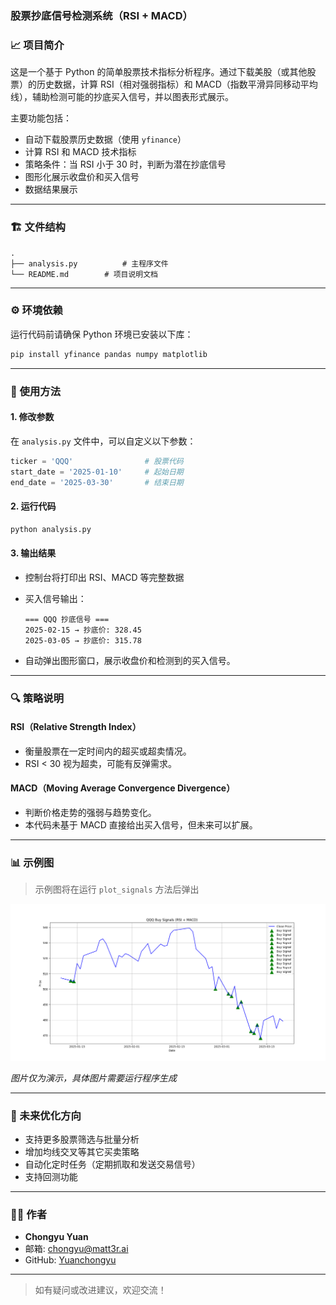 ### 股票抄底信号检测系统（RSI + MACD）

### 📈 项目简介

这是一个基于 Python 的简单股票技术指标分析程序。通过下载美股（或其他股票）的历史数据，计算 RSI（相对强弱指标）和 MACD（指数平滑异同移动平均线），辅助检测可能的抄底买入信号，并以图表形式展示。

主要功能包括：

- 自动下载股票历史数据（使用 `yfinance`）
- 计算 RSI 和 MACD 技术指标
- 策略条件：当 RSI 小于 30 时，判断为潜在抄底信号
- 图形化展示收盘价和买入信号
- 数据结果展示

---

### 🏗️ 文件结构

```
.
├── analysis.py          # 主程序文件
└── README.md        # 项目说明文档
```

---

### ⚙️ 环境依赖

运行代码前请确保 Python 环境已安装以下库：

```bash
pip install yfinance pandas numpy matplotlib
```

---

### 🔧 使用方法

#### 1. 修改参数
在 `analysis.py` 文件中，可以自定义以下参数：

```python
ticker = 'QQQ'                # 股票代码
start_date = '2025-01-10'     # 起始日期
end_date = '2025-03-30'       # 结束日期
```

#### 2. 运行代码

```bash
python analysis.py
```

#### 3. 输出结果
- 控制台将打印出 RSI、MACD 等完整数据
- 买入信号输出：
  
  ```
  === QQQ 抄底信号 ===
  2025-02-15 → 抄底价: 328.45
  2025-03-05 → 抄底价: 315.78
  ```

- 自动弹出图形窗口，展示收盘价和检测到的买入信号。

---

### 🔍 策略说明

#### RSI（Relative Strength Index）
- 衡量股票在一定时间内的超买或超卖情况。
- RSI < 30 视为超卖，可能有反弹需求。

#### MACD（Moving Average Convergence Divergence）
- 判断价格走势的强弱与趋势变化。
- 本代码未基于 MACD 直接给出买入信号，但未来可以扩展。

---

### 📊 示例图

> 示例图将在运行 `plot_signals` 方法后弹出

![](demo/Figure_1.png)

*图片仅为演示，具体图片需要运行程序生成*

---

### 🚀 未来优化方向

- 支持更多股票筛选与批量分析
- 增加均线交叉等其它买卖策略
- 自动化定时任务（定期抓取和发送交易信号）
- 支持回测功能

---

### 🙋‍♂️ 作者

- **Chongyu Yuan**
- 邮箱: chongyu@matt3r.ai
- GitHub: [Yuanchongyu](https://github.com/Yuanchongyu)

---

> 如有疑问或改进建议，欢迎交流！

